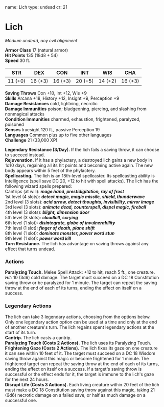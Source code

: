 name: Lich
type: undead
cr: 21

# Lich 
_Medium undead, any evil alignment_

**Armor Class** 17 (natural armor)    
**Hit Points** 135 (18d8 + 54)    
**Speed** 30 ft. 

| STR     | DEX     | CON     | INT     | WIS     | CHA     |
|---------|---------|---------|---------|---------|---------|
| 11 (+0) | 16 (+3) | 16 (+3) | 20 (+5) | 14 (+2) | 16 (+3) |

**Saving Throws** Con +10, Int +12, Wis +9    
**Skills** Arcana +18, History +12, Insight +9, Perception +9    
**Damage Resistances** cold, lightning, necrotic    
**Damage Immunities** poison; bludgeoning, piercing, and slashing from nonmagical attacks    
**Condition Immunities** charmed, exhaustion, frightened, paralyzed, poisoned    
**Senses** truesight 120 ft., passive Perception 19    
**Languages** Common plus up to five other languages    
**Challenge** 21 (33,000 XP) 

**Legendary Resistance (3/Day).** If the lich fails a saving throw, it can choose to succeed instead.    
**Rejuvenation.** If it has a phylactery, a destroyed lich gains a new body in 1d10 days, regaining all its hit points and becoming active again. The new body appears within 5 feet of the phylactery.    
**Spellcasting.** The lich is an 18th-level spellcaster. Its spellcasting ability is Intelligence (spell save DC 20, +12 to hit with spell attacks). The lich has the following wizard spells prepared:    
Cantrips (at will): **_mage hand, prestidigitation, ray of frost_**    
1st level (4 slots): **_detect magic, magic missile, shield, thunderwave_**    
2nd level (3 slots): **_acid arrow, detect thoughts, invisibility, mirror image_**    
3rd level (3 slots): **_animate dead, counterspell, dispel magic, fireball_**    
4th level (3 slots): **_blight, dimension door_**    
5th level (3 slots): **_cloudkill, scrying_**    
6th level (1 slot): **_disintegrate, globe of invulnerability_**    
7th level (1 slot): **_finger of death, plane shift_**    
8th level (1 slot): **_dominate monster, power word stun_**   
9th level (1 slot): **_power word kill_**    
**Turn Resistance.** The lich has advantage on saving throws against any effect that turns undead. 

### Actions 
**Paralyzing Touch.** Melee Spell Attack: +12 to hit, reach 5 ft., one creature. _Hit:_ 10 (3d6) cold damage. The target must succeed on a DC 18 Constitution saving throw or be paralyzed for 1 minute. The target can repeat the saving throw at the end of each of its turns, ending the effect on itself on a success. 

### Legendary Actions 
The lich can take 3 legendary actions, choosing from the options below. Only one legendary action option can be used at a time and only at the end of another creature's turn. The lich regains spent legendary actions at the start of its turn.    
**Cantrip.** The lich casts a cantrip.    
**Paralyzing Touch (Costs 2 Actions).** The lich uses its Paralyzing Touch.    
**Frightening Gaze (Costs 2 Actions).** The lich fixes its gaze on one creature it can see within 10 feet of it. The target must succeed on a DC 18 Wisdom saving throw against this magic or become frightened for 1 minute. The frightened target can repeat the saving throw at the end of each of its turns, ending the effect on itself on a success. If a target's saving throw is successful or the effect ends for it, the target is immune to the lich's gaze for the next 24 hours.    
**Disrupt Life (Costs 3 Actions).** Each living creature within 20 feet of the lich must make a DC 18 Constitution saving throw against this magic, taking 21 (6d6) necrotic damage on a failed save, or half as much damage on a successful one.
